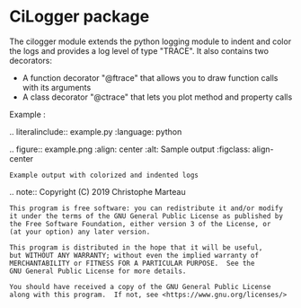 CiLogger package
================

The cilogger module extends the python logging module to indent and color the logs and provides a log level of
type "TRACE". It also contains two decorators:

* A function decorator "@ftrace" that allows you to draw function calls with its arguments
* A class decorator "@ctrace" that lets you plot method and property calls

Example :

.. literalinclude:: example.py
    :language: python

.. figure:: example.png
    :align: center
    :alt: Sample output
    :figclass: align-center

    Example output with colorized and indented logs

.. note:: Copyright (C) 2019  Christophe Marteau

    This program is free software: you can redistribute it and/or modify
    it under the terms of the GNU General Public License as published by
    the Free Software Foundation, either version 3 of the License, or
    (at your option) any later version.

    This program is distributed in the hope that it will be useful,
    but WITHOUT ANY WARRANTY; without even the implied warranty of
    MERCHANTABILITY or FITNESS FOR A PARTICULAR PURPOSE.  See the
    GNU General Public License for more details.

    You should have received a copy of the GNU General Public License
    along with this program.  If not, see <https://www.gnu.org/licenses/>